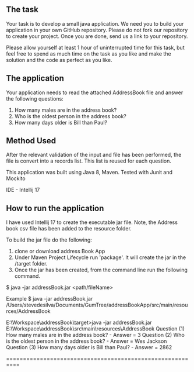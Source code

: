 ## The task

Your task is to develop a small java application. We need you to build your application in
your own GitHub repository.  Please do not fork our repository to create your project.
Once you are done, send us a link to your repository.

Please allow yourself at least 1 hour of uninterrupted time for this task, but feel free
to spend as much time on the task as you like and make the solution and the code as perfect
as you like.

## The application

Your application needs to read the attached AddressBook file and answer the following questions:

1. How many males are in the address book?
2. Who is the oldest person in the address book?
3. How many days older is Bill than Paul?

## Method Used

After the relevant validation of the input and file has been performed, the file is convert into a records list.
This list is reused for each question. 

This application was built using Java 8, Maven. Tested with Junit and Mockito

IDE -  Intellij 17

## How to run the application

I have used Intellij 17 to create the executable jar file. 
Note, the Address book csv file has been added to the resource folder.

To build the jar file do the following:
1) clone or download address Book App
2) Under Maven Project Lifecycle run 'package'. It will create the jar in the /target folder.
3) Once the jar has been created, from the command line run the following command.

$ java -jar addressBook.jar <path/fileName>



Example
$ java -jar addressBook.jar /Users/stevedesilva/Documents/GumTree/addressBookApp/src/main/resources/AddressBook

E:\Workspace\addressBook\target>java -jar addressBook.jar E:\Workspace\addressBook\src\main\resources\AddressBook
Question (1) How many males are in the address book? - Answer = 3
Question (2) Who is the oldest person in the address book? - Answer = Wes Jackson
Question (3) How many days older is Bill than Paul? - Answer = 2862



==========================================================

